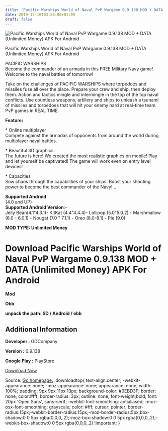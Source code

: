 ```yaml
---
title: 'Pacific Warships World of Naval PvP Wargame 0.9.138 MOD + DATA (Unlimited Money) APK For Android'
date: 2019-12-16T03:56:00+01:00
draft: false
---
```


![Pacific Warships World of Naval PvP Wargame 0.9.138 MOD + DATA (Unlimited Money) APK For Android](https://i2.wp.com/apkhome.net/wp-content/uploads/2019/11/Pacific-Warships-World-of-Naval-PvP-Wargame.png "Pacific Warships World of Naval PvP Wargame 0.9.138 MOD + DATA (Unlimited Money) APK For Android")

  

Pacific Warships World of Naval PvP Wargame 0.9.138 MOD + DATA (Unlimited Money) APK For Android

PACIFIC WARSHIPS  
Become the commander of an armada in this FREE Military Navy game! Welcome to the naval battles of tomorrow!

Take on the challenges of PACIFIC WARSHIPS where torpedoes and missiles fuse all over the place. Prepare your crew and ship, then deploy them. Action and tactics mingle and intermingle in the top of the top naval conflicts. Use countless weapons, artillery and ships to unleash a tsunami of missiles and torpedoes that will hit your enemy hard at real-time team PvP games in REAL TIME.

**Feature:**

\* Online multiplayer  
Compete against the armadas of opponents from around the world during multiplayer naval battles.

\* Beautiful 3D graphics  
The future is here! We created the most realistic graphics on mobile! Play and let yourself be captivated! The game will work even on entry level devices!

\* Capacities  
Sow chaos through the capabilities of your ships. Boost your shooting power to become the best commander of the Navy!...

**Supported Android**  
{4.0 and UP}  
**Supported Android Version**:-  
Jelly Bean(4.1"4.3.1)- KitKat (4.4"4.4.4)- Lollipop (5.0"5.0.2) - Marshmallow (6.0 - 6.0.1) - Nougat (7.0 " 7.1.1) - Oreo (8.0-8.1) - Pie (9.0)

**MOD TYPE: Unlimited Money**

Download Pacific Warships World of Naval PvP Wargame 0.9.138 MOD + DATA (Unlimited Money) APK For Android
=========================================================================================================

**Mod**

**Obb**

**unpack the path: SD / Android / obb**

Additional Information
----------------------

**Developer :** GDCompany

**Version :** 0.9.138

**Google Play :** [PlayStore](https://play.google.com/store/apps/details?id=com.gdcompany.deepwaters)

  

[Download Now](https://store4app.co/post/pacific-warships-world-of-naval-pvp-wargame-0-9-138-mod-data-unlimited-money-apk-for-android_1574618325)

  
Source: [Go homepage.](https://store4app.co/post/pacific-warships-world-of-naval-pvp-wargame-0-9-138-mod-data-unlimited-money-apk-for-android_1574618325) .downloadtop{ text-align:center; -webkit-appearance: none; -moz-appearance: none; appearance: none; width: 100%; padding: 9px 9px 11px 13px; background-color: #0EBD3F; border: none; color:#fff; border-radius: 3px; outline: none; font-weight;bold; font: 20px 'Open Sans', sans-serif; -webkit-font-smoothing: antialiased; -moz-osx-font-smoothing: grayscale; color: #fff; cursor: pointer; border-radius:15px;-webkit-border-radius:15px;-moz-border-radius:5px;box-shadow:0 0 5px rgba(0,0,0,.2);-moz-box-shadow:0 0 5px rgba(0,0,0,.2);-webkit-box-shadow:0 0 5px rgba(0,0,0,.2) !important; }